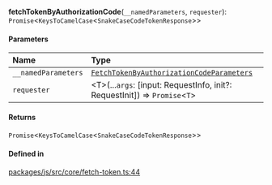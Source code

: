 **fetchTokenByAuthorizationCode**(`__namedParameters`, `requester`): `Promise`<`KeysToCamelCase`<`SnakeCaseCodeTokenResponse`\>\>

#### Parameters

| Name                | Type                                                                                             |
| :------------------ | :----------------------------------------------------------------------------------------------- |
| `__namedParameters` | [`FetchTokenByAuthorizationCodeParameters`](../types/FetchTokenByAuthorizationCodeParameters.md) |
| `requester`         | <T\>(...`args`: [input: RequestInfo, init?: RequestInit]) => `Promise`<`T`\>                     |

#### Returns

`Promise`<`KeysToCamelCase`<`SnakeCaseCodeTokenResponse`\>\>

#### Defined in

[packages/js/src/core/fetch-token.ts:44](https://github.com/logto-io/js/blob/5254dee/packages/js/src/core/fetch-token.ts#L44)
